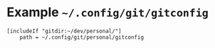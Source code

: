 # Example `~/.config/git/gitconfig`

```
[includeIf "gitdir:~/dev/personal/"]
    path = ~/.config/git/personal/gitconfig
```
